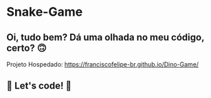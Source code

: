 # Snake-Game

## Oi, tudo bem? Dá uma olhada no meu código, certo? 🙃

Projeto Hospedado: https://franciscofelipe-br.github.io/Dino-Game/


## 🚀 Let's code! 🚀
